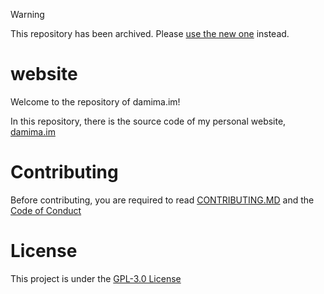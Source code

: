 > [!WARNING]
> This repository has been archived. Please [use the new one](https://github.com/damimaa/website) instead.

# website
Welcome to the repository of damima.im!

In this repository, there is the source code of my personal website, [damima.im](https://damima.im)

# Contributing
Before contributing, you are required to read [CONTRIBUTING.MD](https://github.com/damimaa/damima.im/blob/main/CONTRIBUTING.md) and the [Code of Conduct](https://github.com/damimaa/damima.im/blob/main/CODE_OF_CONDUCT.md)

# License
This project is under the [GPL-3.0 License](/LICENSE)
